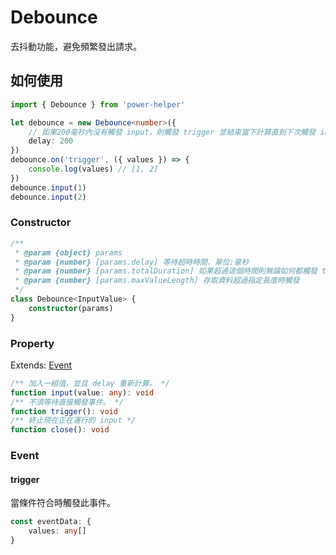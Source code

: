 # Debounce

去抖動功能，避免頻繁發出請求。

## 如何使用

```ts
import { Debounce } from 'power-helper'

let debounce = new Debounce<number>({
    // 如果200毫秒內沒有觸發 input，則觸發 trigger 並結束當下計算直到下次觸發 input 重新計算
    delay: 200
})
debounce.on('trigger', ({ values }) => {
    console.log(values) // [1, 2]
})
debounce.input(1)
debounce.input(2)
```

### Constructor

```ts
/**
 * @param {object} params
 * @param {number} [params.delay] 等待超時時間，單位:毫秒
 * @param {number} [params.totalDuration] 如果超過這個時間則無論如何都觸發 trigger，單位:毫秒
 * @param {number} [params.maxValueLength] 存取資料超過指定長度時觸發
 */
class Debounce<InputValue> {
    constructor(params)
}
```

### Property

Extends: [Event](./event.md)

```ts
/** 加入一組值，並且 delay 重新計算。 */
function input(value: any): void
/** 不須等待直接觸發事件。 */
function trigger(): void
/** 終止現在正在運行的 input */
function close(): void
```

### Event

#### trigger

當條件符合時觸發此事件。

```ts
const eventData: {
    values: any[]
}
```
